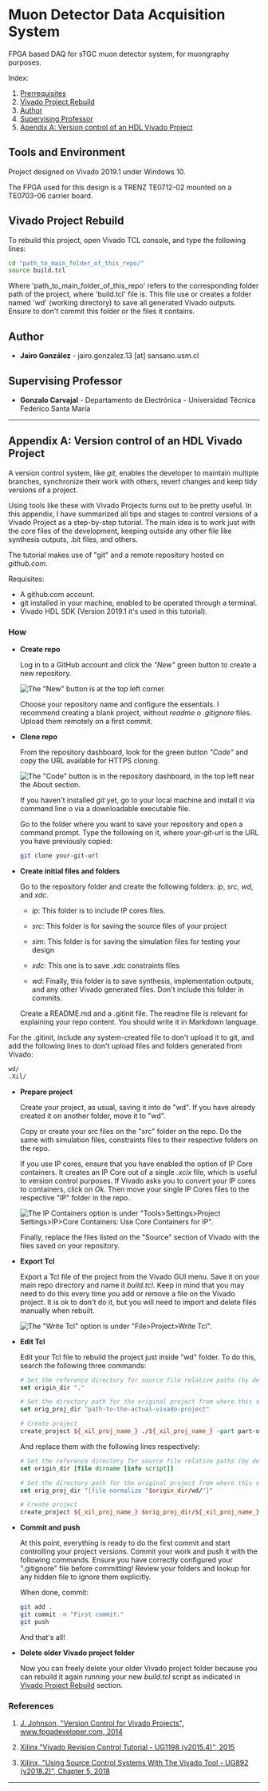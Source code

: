 # Muon Detector Data Acquisition System

FPGA based DAQ for sTGC muon detector system, for muongraphy purposes.

Index:

1. [Prerrequisites](##Prerequisites)
2. [Vivado Project Rebuild](##Vivado-Project-Rebuild)
3. [Author](##Author)
4. [Supervising Professor](##Supervising-Professor)
5. [Apendix A: Version control of an HDL Vivado Project](##Appendix-A-Version-control-of-an-HDL-Vivado-Project)

## Tools and Environment

Project designed on Vivado 2019.1 under Windows 10.

The FPGA used for this design is a TRENZ TE0712-02 mounted on a TE0703-06 carrier board.

## Vivado Project Rebuild

To rebuild this project, open Vivado TCL console, and type the following lines:

```bash
cd "path_to_main_folder_of_this_repo/"
source build.tcl
```

Where 'path_to_main_folder_of_this_repo' refers to the corresponding folder path of the project, where 'build.tcl' file is. This file use or creates a folder named 'wd' (working directory) to save all generated Vivado outputs. Ensure to don't commit this folder or the files it contains.

## Author

- **Jairo González** -  jairo.gonzalez.13 [at] sansano.usm.cl

## Supervising Professor

- **Gonzalo Carvajal** - Departamento de Electrónica - Universidad Técnica Federico Santa María

----

## Appendix A: Version control of an HDL Vivado Project

A version control system, like *git*, enables the developer to maintain multiple branches, synchronize their work with others, revert changes and keep tidy versions of a project.

Using tools like these with Vivado Projects turns out to be pretty useful. In this appendix, I have summarized all tips and stages to control versions of a Vivado Project as a step-by-step tutorial. The main idea is to work just with the core files of the development, keeping outside any other file like synthesis outputs, .bit files, and others.

The tutorial makes use of "git" and a remote repository hosted on *github.com*.

Requisites:

- A github.com account.
- git installed in your machine, enabled to be operated through a terminal.
- Vivado HDL SDK (Version 2019.1 it's used in this tutorial).

### How

- **Create repo**

  Log in to a GitHub account and click the *"New"* green button to create a new repository.

  ![The *"New"* button is at the top left corner.](assets/images/new-button.gif "Location of the New button")

  Choose your repository name and configure the essentials. I recommend creating a blank project, without *readme* o *.gitignore* files. Upload them remotely on a first commit.

- **Clone repo**

  From the repository dashboard, look for the green button *"Code"* and copy the URL available for HTTPS cloning.

  ![The *"Code"* button is in the repository dashboard, in the top left near the About section.](assets/images/clone.gif "Location of the Code button")

  If you haven't installed *git* yet, go to your local machine and install it via command line o via a downloadable executable file.

  Go to the folder where you want to save your repository and open a command prompt. Type the following on it, where *your-git-url* is the URL you have previously copied:

  ```bash
  git clone your-git-url
  ```

- **Create initial files and folders**

  Go to the repository folder and create the following folders: *ip*, *src*, *wd*, and *xdc*.

  - *ip*: This folder is to include IP cores files.

  - *src*: This folder is for saving the source files of your project

  - *sim*: This folder is for saving the simulation files for testing your design

  - *xdc*: This one is to save .xdc constraints files

  - *wd*: Finally, this folder is to save synthesis, implementation outputs, and any other Vivado generated files. Don't include this folder in commits.

  Create a README.md and a .gitinit file. The readme file is relevant for explaining your repo content.  You should write it in Markdown language.

For the .gitinit, include any system-created file to don't upload it to git, and add the following lines to don't upload files and folders generated from Vivado:

  ```txt
  wd/
  .Xil/
  ```

- **Prepare project**

  Create your project, as usual, saving it into de "wd". If you have already created it on another folder, move it to "wd".
  
  Copy or create your src files on the "src" folder on the repo.  Do the same with simulation files, constraints files to their respective folders on the repo.

  If you use IP cores, ensure that you have enabled the option of IP Core containers. It creates an IP Core out of a single *.xcix* file, which is useful to version control purposes. If Vivado asks you to convert your IP cores to containers, click on *Ok*. Then move your single IP Cores files to the respective "IP" folder in the repo.

  ![The IP Containers option is under "Tools>Settings>Project Settings>IP>Core Containers: Use Core Containers for IP".](assets/images/containers.gif "Configuring Vivado to use IP Containers")

  Finally, replace the files listed on the "Source" section of Vivado with the files saved on your repository.

- **Export Tcl**

  Export a Tcl file of the project from the Vivado GUI menu. Save it on your main repo directory and name it *build.tcl*. Keep in mind that you may need to do this every time you add or remove a file on the Vivado project. It is ok to don't do it, but you will need to import and delete files manually when rebuilt.

  ![The "Write Tcl" option is under "File>Project>Write Tcl".](assets/images/tcl.gif "Writing a Tcl building file")

- **Edit Tcl**

  Edit your Tcl file to rebuild the project just inside "wd" folder. To do this, search the following three commands:

  ```Tcl
  # Set the reference directory for source file relative paths (by default the value is script directory path)
  set origin_dir "."
  ```
  
  ```Tcl
  # Set the directory path for the original project from where this script was exported
  set orig_proj_dir "path-to-the-actual-vivado-project"

  # Create project
  create_project ${_xil_proj_name_} ./${_xil_proj_name_} -part part-of-your-fpga
  ```

  And replace them with the following lines respectively:

  ```Tcl
  # Set the reference directory for source file relative paths (by default the value is script directory path)
  set origin_dir [file dirname [info script]]
  ```

  ```Tcl
  # Set the directory path for the original project from where this script was exported
  set orig_proj_dir "[file normalize "$origin_dir/wd/"]"

  # Create project
  create_project ${_xil_proj_name_} $orig_proj_dir/${_xil_proj_name_} -part part-of-your-fpga
  ```

- **Commit and push**

  At this point, everything is ready to do the first commit and start controlling your project versions.
  Commit your work and push it with the following commands. Ensure you have correctly configured your ".gitignore" file before committing! Review your folders and lookup for any hidden file to ignore them explicitly.

  When done, commit:

  ```bash
  git add .
  git commit -m "First commit."
  git push
  ```

   And that's all!

- **Delete older Vivado project folder**
  
  Now you can freely delete your older Vivado project folder because you can rebuild it again running your new *build.tcl* script as indicated in [Vivado Project Rebuild](##Vivado-Project-Rebuild) section.

### References

1. [J. Johnson, "Version Control for Vivado Projects", www.fpgadeveloper.com, 2014](http://www.fpgadeveloper.com/2014/08/version-control-for-vivado-projects.html)

2. [Xilinx,"Vivado Revision Control Tutorial - UG1198 (v2015.4)", 2015](https://www.xilinx.com/support/documentation/sw_manuals/xilinx2015_4/ug1198-vivado-revision-control-tutorial.pdf)

3. [Xilinx, "Using Source Control Systems With The Vivado Tool - UG892 (v2018.2)", Chapter 5, 2018](https://www.xilinx.com/support/documentation/sw_manuals/xilinx2018_2/ug892-vivado-design-flows-overview.pdf#nameddest=xUsingSourceControlSystemsWithTheVivadoTool)

----

